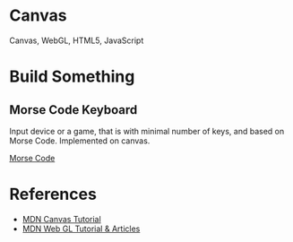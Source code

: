 # Canvas
Canvas, WebGL, HTML5, JavaScript

# Build Something
## Morse Code Keyboard
Input device or a game, that is with minimal number of keys, and based on Morse Code. Implemented on canvas.

[Morse Code](http://morsecode.scphillips.com/morse2.html)

# References
- [MDN Canvas Tutorial](https://developer.mozilla.org/en-US/docs/Web/API/Canvas_API/Tutorial)
- [MDN Web GL Tutorial & Articles](https://developer.mozilla.org/en-US/docs/Web/API/WebGL_API)
